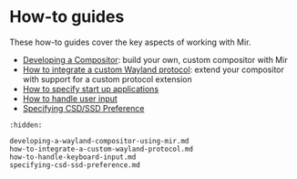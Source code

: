 # How-to guides
These how-to guides cover the key aspects of working with Mir.

- [Developing a Compositor](developing-a-wayland-compositor-using-mir.md): build your own, custom compositor with Mir
- [How to integrate a custom Wayland protocol](how-to-integrate-a-custom-wayland-protocol.md): extend your compositor with support for a custom protocol extension
- [How to specify start up applications](how-to-specify-startup-apps.md)
- [How to handle user input](how-to-handle-keyboard-input.md)
- [Specifying CSD/SSD Preference](specifying-csd-ssd-preference.md)

```{toctree}
:hidden:

developing-a-wayland-compositor-using-mir.md
how-to-integrate-a-custom-wayland-protocol.md
how-to-handle-keyboard-input.md
specifying-csd-ssd-preference.md
```
